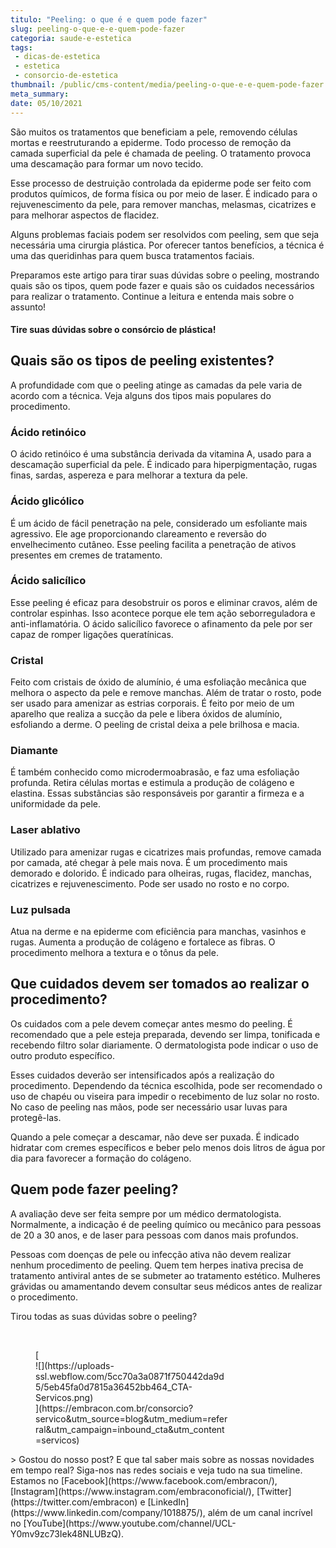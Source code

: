```yaml
---
titulo: "Peeling: o que é e quem pode fazer"
slug: peeling-o-que-e-e-quem-pode-fazer
categoria: saude-e-estetica
tags:
 - dicas-de-estetica
 - estetica
 - consorcio-de-estetica
thumbnail: /public/cms-content/media/peeling-o-que-e-e-quem-pode-fazer.jpg
meta_summary: 
date: 05/10/2021
---
```

São muitos os tratamentos que beneficiam a pele, removendo células mortas e reestruturando a epiderme. Todo processo de remoção da camada superficial da pele é chamada de peeling. O tratamento provoca uma descamação para formar um novo tecido.

Esse processo de destruição controlada da epiderme pode ser feito com produtos químicos, de forma física ou por meio de laser. É indicado para o rejuvenescimento da pele, para remover manchas, melasmas, cicatrizes e para melhorar aspectos de flacidez.

Alguns problemas faciais podem ser resolvidos com peeling, sem que seja necessária uma cirurgia plástica. Por oferecer tantos benefícios, a técnica é uma das queridinhas para quem busca tratamentos faciais.

Preparamos este artigo para tirar suas dúvidas sobre o peeling, mostrando quais são os tipos, quem pode fazer e quais são os cuidados necessários para realizar o tratamento. Continue a leitura e entenda mais sobre o assunto!

#### Tire suas dúvidas sobre o consórcio de plástica!

Quais são os tipos de peeling existentes?
-----------------------------------------

A profundidade com que o peeling atinge as camadas da pele varia de acordo com a técnica. Veja alguns dos tipos mais populares do procedimento.

### Ácido retinóico

O ácido retinóico é uma substância derivada da vitamina A, usado para a descamação superficial da pele. É indicado para hiperpigmentação, rugas finas, sardas, aspereza e para melhorar a textura da pele.

### Ácido glicólico

É um ácido de fácil penetração na pele, considerado um esfoliante mais agressivo. Ele age proporcionando clareamento e reversão do envelhecimento cutâneo. Esse peeling facilita a penetração de ativos presentes em cremes de tratamento.

### Ácido salicílico

Esse peeling é eficaz para desobstruir os poros e eliminar cravos, além de controlar espinhas. Isso acontece porque ele tem ação seborreguladora e anti-inflamatória. O ácido salicílico favorece o afinamento da pele por ser capaz de romper ligações queratínicas.

### Cristal

Feito com cristais de óxido de alumínio, é uma esfoliação mecânica que melhora o aspecto da pele e remove manchas. Além de tratar o rosto, pode ser usado para amenizar as estrias corporais. É feito por meio de um aparelho que realiza a sucção da pele e libera óxidos de alumínio, esfoliando a derme. O peeling de cristal deixa a pele brilhosa e macia.

### Diamante

É também conhecido como microdermoabrasão, e faz uma esfoliação profunda. Retira células mortas e estimula a produção de colágeno e elastina. Essas substâncias são responsáveis por garantir a firmeza e a uniformidade da pele.

### Laser ablativo

Utilizado para amenizar rugas e cicatrizes mais profundas, remove camada por camada, até chegar à pele mais nova. É um procedimento mais demorado e dolorido. É indicado para olheiras, rugas, flacidez, manchas, cicatrizes e rejuvenescimento. Pode ser usado no rosto e no corpo.

### Luz pulsada

Atua na derme e na epiderme com eficiência para manchas, vasinhos e rugas. Aumenta a produção de colágeno e fortalece as fibras. O procedimento melhora a textura e o tônus da pele.

Que cuidados devem ser tomados ao realizar o procedimento?
----------------------------------------------------------

Os cuidados com a pele devem começar antes mesmo do peeling. É recomendado que a pele esteja preparada, devendo ser limpa, tonificada e recebendo filtro solar diariamente. O dermatologista pode indicar o uso de outro produto específico.

Esses cuidados deverão ser intensificados após a realização do procedimento. Dependendo da técnica escolhida, pode ser recomendado o uso de chapéu ou viseira para impedir o recebimento de luz solar no rosto. No caso de peeling nas mãos, pode ser necessário usar luvas para protegê-las.

Quando a pele começar a descamar, não deve ser puxada. É indicado hidratar com cremes específicos e beber pelo menos dois litros de água por dia para favorecer a formação do colágeno.

Quem pode fazer peeling?
------------------------

A avaliação deve ser feita sempre por um médico dermatologista. Normalmente, a indicação é de peeling químico ou mecânico para pessoas de 20 a 30 anos, e de laser para pessoas com danos mais profundos.

Pessoas com doenças de pele ou infecção ativa não devem realizar nenhum procedimento de peeling. Quem tem herpes inativa precisa de tratamento antiviral antes de se submeter ao tratamento estético. Mulheres grávidas ou amamentando devem consultar seus médicos antes de realizar o procedimento.

Tirou todas as suas dúvidas sobre o peeling?

‍

<figure class="w-richtext-figure-type-image w-richtext-align-center" style="max-width:310px">[<div>![](https://uploads-ssl.webflow.com/5cc70a3a0871f750442da9d5/5eb45fa0d7815a36452bb464_CTA-Servicos.png)</div>](https://embracon.com.br/consorcio?servico&utm_source=blog&utm_medium=referral&utm_campaign=inbound_cta&utm_content=servicos)</figure>> Gostou do nosso post? E que tal saber mais sobre as nossas novidades em tempo real? Siga-nos nas redes sociais e veja tudo na sua timeline. Estamos no [Facebook](https://www.facebook.com/embracon/), [Instagram](https://www.instagram.com/embraconoficial/), [Twitter](https://twitter.com/embracon) e [LinkedIn](https://www.linkedin.com/company/1018875/), além de um canal incrível no [YouTube](https://www.youtube.com/channel/UCL-Y0mv9zc73Iek48NLUBzQ).

‍
